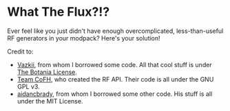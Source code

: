 What The Flux?!?
=====
Ever feel like you just didn't have enough overcomplicated, less-than-useful RF generators in your modpack? Here's your solution!

Credit to:
* [Vazkii](http://github.com/vazkii), from whom I borrowed some code. All that cool stuff is under [The Botania License](http://botaniamod.net/license.php).
* [Team CoFH](http://github.com/cofh), who created the RF API. Their code is all under the GNU GPL v3.
* [aidancbrady](http://github.com/aidancbrady), from whom I borrowed some other code. His stuff is all under the MIT License.
